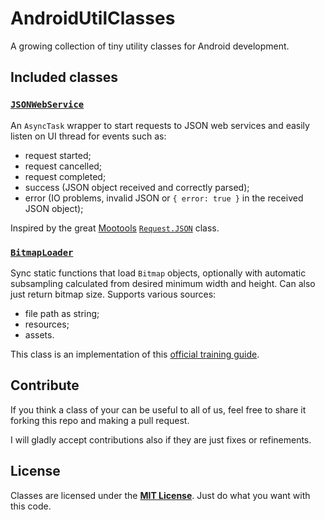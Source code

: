 AndroidUtilClasses
==================

A growing collection of tiny utility classes for Android development.


Included classes
----------------


### [`JSONWebService`](blob/master/com/lorenzostanco/utils/JSONWebService.java)

An `AsyncTask` wrapper to start requests to JSON web services and easily listen on UI
thread for events such as:

 * request started;
 * request cancelled;
 * request completed;
 * success (JSON object received and correctly parsed);
 * error (IO problems, invalid JSON or `{ error: true }` in the received JSON object);

Inspired by the great [Mootools](http://mootools.net/) [`Request.JSON`](http://mootools.net/core/docs/1.5.1/Request/Request.JSON) class.


### [`BitmapLoader`](blob/master/com/lorenzostanco/utils/BitmapLoader.java)

Sync static functions that load `Bitmap` objects, optionally with automatic subsampling
calculated from desired minimum width and height. Can also just return bitmap size.
Supports various sources:

 * file path as string;
 * resources;
 * assets.

This class is an implementation of this [official training guide](http://developer.android.com/training/displaying-bitmaps/load-bitmap.html).


Contribute
----------

If you think a class of your can be useful to all of us, feel free to share it forking
this repo and making a pull request.

I will gladly accept contributions also if they are just fixes or refinements.


License
-------

Classes are licensed under the **[MIT License](blob/master/LICENSE)**. Just do what you want with this code.

